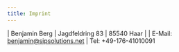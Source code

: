 ```yaml
---
title: Imprint
---
```


| Benjamin Berg
| Jagdfeldring 83
| 85540 Haar
|
| E-Mail: [benjamin@sipsolutions.net](mailto:benjamin@sipsolutions.net)
| Tel: +49-176-41010091
